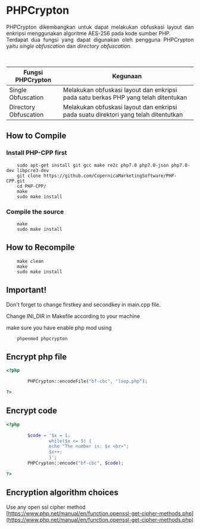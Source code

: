 # PHPCrypton

<p style="text-align: justify;">PHPCrypton dikembangkan untuk dapat melakukan obfuskasi layout dan enkripsi menggunakan algoritme AES-256 pada kode sumber PHP. <br />
Terdapat dua fungsi yang dapat digunakan oleh pengguna PHPCrypton yaitu <em>single obfuscation</em> dan <em>directory obfuscation.</em></p>
<p style="text-align: justify;">&nbsp;</p>

| Fungsi PHPCrypton | Kegunaan |
| ------ | ------ |
| Single Obfuscation | Melakukan obfuskasi layout dan enkripsi pada satu berkas PHP yang telah ditentukan |
| Directory Obfuscation | Melakukan obfuskasi layout dan enkripsi pada suatu direktori yang telah ditentutkan  |

## How to Compile

### Install PHP-CPP first

        sudo apt-get install git gcc make re2c php7.0 php7.0-json php7.0-dev libpcre3-dev 
        git clone https://github.com/CopernicaMarketingSoftware/PHP-CPP.git
        cd PHP-CPP/
        make
        sudo make install

### Compile the source

        make
        sudo make install

## How to Recompile

        make clean
        make
        sudo make install

## Important!

Don't forget to change firstkey and secondkey in main.cpp file.

Change INI_DIR in Makefile according to your machine

make sure you have enable php mod using
        
        phpenmod phpcrypton


## Encrypt php file

```php
<?php

        PHPCrypton::encodeFile("bf-cbc", "loop.php");

?>
```

## Encrypt code

```php
<?php

        $code = '$x = 1;        
                while($x <= 5) {
                echo "The number is: $x <br>";
                $x++;
                }';
        PHPCrypton::encode("bf-cbc", $code);

?>
```

## Encryption algorithm choices

Use any open ssl cipher method [https://www.php.net/manual/en/function.openssl-get-cipher-methods.php](https://www.php.net/manual/en/function.openssl-get-cipher-methods.php)


